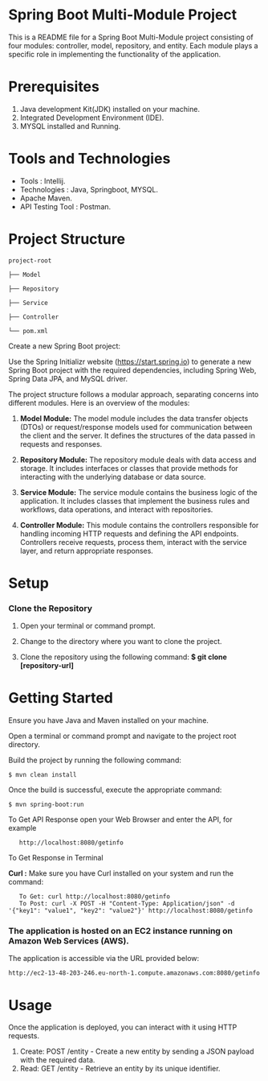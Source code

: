 # Spring Boot Multi-Module Project 
This is a README file for a Spring Boot Multi-Module project consisting of four modules: controller, model, repository, and entity. 
Each module plays a specific role in implementing the functionality of the application.

# Prerequisites
1. Java development Kit(JDK) installed on your machine.
2. Integrated Development Environment (IDE).
3. MYSQL installed and Running.

# Tools and Technologies
* Tools : Intellij.
* Technologies : Java, Springboot, MYSQL.
* Apache Maven.
* API Testing Tool : Postman.



# Project Structure

    project-root

    ├── Model 

    ├── Repository
 
    ├── Service

    ├── Controller
 
    └── pom.xml


Create a new Spring Boot project:

Use the Spring Initializr website (https://start.spring.io) to generate a new Spring Boot project with the required dependencies, including Spring Web, Spring Data JPA, and MySQL driver.

The project structure follows a modular approach, separating concerns into different modules. Here is an overview of the modules:
1. ****Model Module**:**
The model module includes the data transfer objects (DTOs) or request/response models used for communication between the client and the server. It defines the structures of the data passed in requests and responses.

2. **Repository Module:**
   The repository module deals with data access and storage. It includes interfaces or classes that provide methods for interacting with the underlying database or data source.
   
3. **Service Module:**
   The service module contains the business logic of the application. It includes classes that implement the business rules and workflows, data operations, and interact with repositories.
  
4. **Controller Module:**
This module contains the controllers responsible for handling incoming HTTP requests and defining the API endpoints. Controllers receive requests, process them, interact with the service layer, and return appropriate responses. 

# Setup
### Clone the Repository
1. Open your terminal or command prompt.

2. Change to the directory where you want to clone the project.

3. Clone the repository using the following command:
   **$ git clone [repository-url]**

# Getting Started
Ensure you have Java and Maven installed on your machine.

Open a terminal or command prompt and navigate to the project root directory.

Build the project by running the following command:

    $ mvn clean install

Once the build is successful, execute the appropriate command:

    $ mvn spring-boot:run

To Get API Response open your Web Browser and enter the API, for example

       http://localhost:8080/getinfo

To Get Response in Terminal

**Curl :**  Make sure you have Curl installed on your system and run the command:
 
       To Get: curl http://localhost:8080/getinfo
       To Post: curl -X POST -H "Content-Type: Application/json" -d '{"key1": "value1", "key2": "value2"}' http://localhost:8080/getinfo

### The application is hosted on an EC2 instance running on Amazon Web Services (AWS).
The application is accessible via the URL provided below:

    http://ec2-13-48-203-246.eu-north-1.compute.amazonaws.com:8080/getinfo

# Usage
Once the application is deployed, you can interact with it using HTTP requests.
1. Create: POST /entity - Create a new entity by sending a JSON payload with the required data.
2. Read: GET /entity - Retrieve an entity by its unique identifier.

